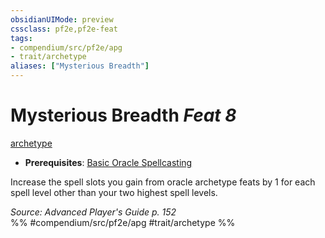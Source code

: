```yaml
---
obsidianUIMode: preview
cssclass: pf2e,pf2e-feat
tags:
- compendium/src/pf2e/apg
- trait/archetype
aliases: ["Mysterious Breadth"]
---
```

# Mysterious Breadth  *Feat 8*  
[archetype](../../rules/traits/archetype.md)  

- **Prerequisites**: [Basic Oracle Spellcasting](basic-oracle-spellcasting-apg.md)

Increase the spell slots you gain from oracle archetype feats by 1 for each spell level other than your two highest spell levels.

*Source: Advanced Player's Guide p. 152*  
%% #compendium/src/pf2e/apg #trait/archetype %%